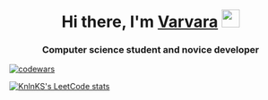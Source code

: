<h1 align="center">Hi there, I'm <a href="https://daniilshat.ru/" target="_blank">Varvara</a> 
<img src="https://github.com/blackcater/blackcater/raw/main/images/Hi.gif" height="32"/></h1>
<h3 align="center">Computer science student and novice developer</h3>


[![codewars](https://www.codewars.com/users/VarvaraKurakova/badges/large)](https://www.codewars.com/users/VarvaraKurakova)   

[![KnlnKS's LeetCode stats](https://leetcode-stats-six.vercel.app/api?username=kurakovavr)](https://github.com/KnlnKS/leetcode-stats)

<!--
- 🔭 I’m currently working on ...
- 🌱 I’m currently learning ...
- 👯 I’m looking to collaborate on ...
- 🤔 I’m looking for help with ...
- 💬 Ask me about ...
- 📫 How to reach me: ...
- 😄 Pronouns: ...
- ⚡ Fun fact: ...
-->
